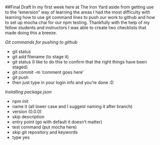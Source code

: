 ##Final Draft
In my first week here at The Iron Yard aside from getting use to the “emersion” way of learning the areas I had the most difficulty with learning how to use git command lines to push our work to github and how to set up mocha chai for our npm testing. Thankfully with the help of my fellow students and instructors I was able to create two checklists that made doing this a breeze.

*Git commands for pushing to github*
* git status
* git add filename (to stage it)
* git status (I like to do this to confirm that the right things have been staged)
* git commit -m ‘comment goes here’
* git push
* then just type in your login info and you’re done :D

_Installing package.json_
* npm init
* name it (all lower case and I suggest naming it after branch)
* version (0.0.0)
* skip description
* entry point (go with default it doesn’t matter)
* test command (put mocha here)
* skip git repository and keywords
* type yes
